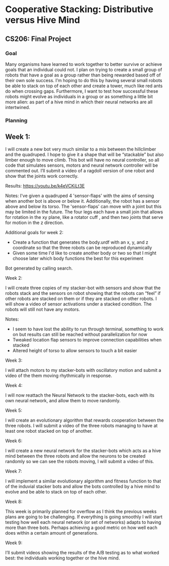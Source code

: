 # Cooperative Stacking: Distributive versus Hive Mind
## CS206: Final Project

### Goal

Many organisms have learned to work together to better survive or achieve goals that an individual 
could not. I plan on trying to create a small group of robots that have a goal as a
group rather than being rewarded based off of their own sole success. I’m hoping to 
do this by having several small robots be able to stack on top of each other and create 
a tower, much like red ants do when crossing gaps. Furthermore, I want to test how successful 
these robots might evolve as individuals in a group or as something a little bit more alien:
as part of a hive mind in which their neural networks are all intertwined.

### Planning

## Week 1:

I will create a new bot very much similar to a mix between the hillclimber and the quadruped. 
I hope to give it a shape that will be “stackable” but also limber enough to move climb. 
This bot will have no neural controller, so all code that simulates sensors, motors and 
neural network controller will be commented out. I’ll submit a video of a ragdoll version
of one robot and show that the joints work correctly.

Results:  https://youtu.be/k4eVCKiLt3E

Notes: I've given a quadruped 4 'sensor-flaps' with the aims of sensing when another bot is above or below it.
Additionally, the robot has a sensor above and below its torso. The 'sensor-flaps' can move with a joint but this may
be limited in the future. The four legs each have a small join that allows for rotation in the xy plane, like a rotator cuff
, and then two joints that serve for motion in the z direction.

Additional goals for week 2:

 - Create a function that generates the body.urdf with an x, y, and z coordinate so that the three robots can be
reproduced dynamically
 - Given some time I'd like to create another body or two so that I might choose later which body functions the best for
this experiment

Bot generated by calling search.

Week 2:

I will create three copies of my stacker-bot with sensors and show that the robots 
stack and the sensors on robot showing that the robots can “feel” if other robots 
are stacked on them or if they are stacked on other robots. I will show a video of sensor
activations under a stacked condition. The robots will still not have any motors.

Notes:

 -  I seem to have lost the ability to run through terminal, something to work on but results 
can still be reached without parallelization for now
 - Tweaked location flap sensors to improve connection capabilities when stacked
 - Altered height of torso to allow sensors to touch a bit easier

Week 3:

I will attach motors to my stacker-bots with oscillatory motion and submit a video of 
the them moving rhythmically in response.

Week 4:

I will now reattach the Neural Network to the stacker-bots, 
each with its own neural network, and allow them to move randomly.

Week 5:

I will create an evolutionary algorithm that rewards cooperation between the three robots. 
I will submit a video of the three robots managing to have at least one robot stacked
on top of another.

Week 6:

I will create a new neural network for the stacker-bots which acts as a hive mind between
the three robots and allow the neurons to be created randomly so we can see the robots moving, 
I will submit a video of this.

Week 7:

I will implement a similar evolutionary algorithm and fitness function to that of 
the induvial stacker bots and allow the bots controlled by a hive mind to evolve and be 
able to stack on top of each other.

Week 8:

This week is primarily planned for overflow as I think the previous weeks plans
are going to be challenging. If everything is going smoothly I will start testing 
how well each neural network (or set of networks) adapts to having more than three bots. 
Perhaps achieving a good metric on how well each does within a certain amount of generations.

Week 9:

I’ll submit videos showing the results of the A/B testing as to what worked 
best: the individuals working together or the hive mind.
